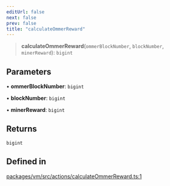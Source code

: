 ```yaml
---
editUrl: false
next: false
prev: false
title: "calculateOmmerReward"
---
```


> **calculateOmmerReward**(`ommerBlockNumber`, `blockNumber`, `minerReward`): `bigint`

## Parameters

• **ommerBlockNumber**: `bigint`

• **blockNumber**: `bigint`

• **minerReward**: `bigint`

## Returns

`bigint`

## Defined in

[packages/vm/src/actions/calculateOmmerReward.ts:1](https://github.com/evmts/tevm-monorepo/blob/main/packages/vm/src/actions/calculateOmmerReward.ts#L1)

